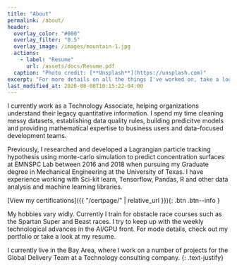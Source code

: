 ```yaml
---
title: "About"
permalink: /about/
header:
  overlay_color: "#000"
  overlay_filter: "0.5"
  overlay_image: /images/mountain-1.jpg
  actions:
    - label: "Resume"
      url: /assets/docs/Resume.pdf
  caption: "Photo credit: [**Unsplash**](https://unsplash.com)"
excerpt: "For more details on all the things I've worked on, take a look at my resume."
last_modified_at: 2020-08-08T10:15:22-04:00
---
```


I currently work as a Technology Associate, helping organizations understand their legacy quantitative information. I spend my time cleaning messy datasets, establishing data quality rules, building predicitve models and providing mathematical expertise to business users and data-focused development teams.

Previously, I researched and developed a Lagrangian particle tracking hypothesis using monte-carlo simulation to predict concentration surfaces at EMNSPC Lab between 2016 and 2018 when pursuing my Graduate degree in Mechanical Engineering at the University of Texas. I have experience working with Sci-kit learn, Tensorflow, Pandas, R and other data analysis and machine learning libraries.

[View my certifications]({{ "/certpage/" | relative_url }}){: .btn .btn--info }

My hobbies vary widly. Currently I train for obstacle race courses such as the Spartan Super and Beast races. I try to keep up with the weekly technological advances in the AI/GPU front. For mode details, check out my portfolio or take a look at my resume.

I currently live in the Bay Area, where I work on a number of projects for the Global Delivery Team at a Technology consulting company. 
{: .text-justify}
